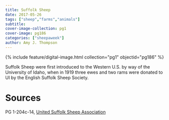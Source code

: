 ```yaml
---
title: Suffolk Sheep
date: 2017-05-26
tags: ["sheep","farms","animals"]
subtitle: 
cover-image-collection: pg1
cover-image: pg186
categories: ["sheepaweek"]
author: Amy J. Thompson
---
```


{% include feature/digital-image.html collection="pg1" objectid="pg186" %}

Suffolk Sheep were first introduced to the Western U.S. by way of the University of Idaho, when in 1919 three ewes and two rams were donated to UI by the English Suffolk Sheep Society.

# Sources

PG 1-204c-14, [United Suffolk Sheep Association](http://www.u-s-s-a.org/suffolks.html)
